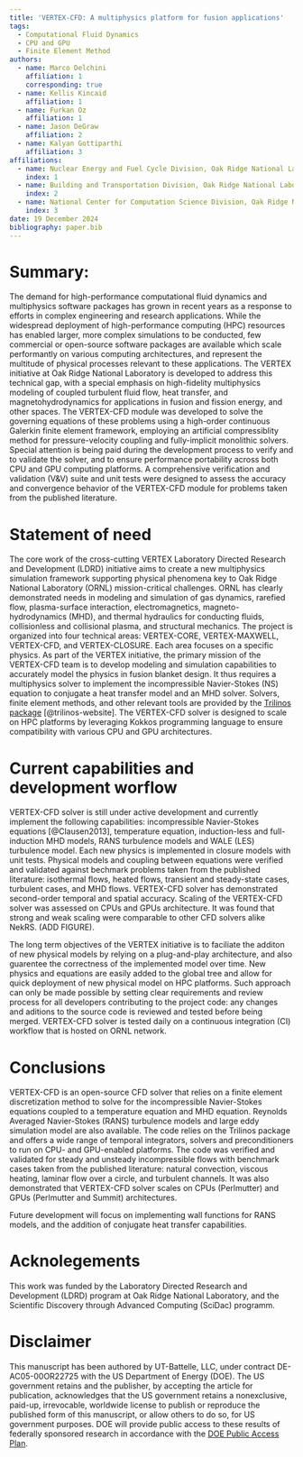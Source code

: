 ```yaml
---
title: 'VERTEX-CFD: A multiphysics platform for fusion applications'
tags:
  - Computational Fluid Dynamics
  - CPU and GPU
  - Finite Element Method
authors:
  - name: Marco Delchini
    affiliation: 1
    corresponding: true
  - name: Kellis Kincaid
    affiliation: 1
  - name: Furkan Oz
    affiliation: 1
  - name: Jason DeGraw
    affiliation: 2
  - name: Kalyan Gottiparthi
    affiliation: 3
affiliations:
  - name: Nuclear Energy and Fuel Cycle Division, Oak Ridge National Laboratory
    index: 1
  - name: Building and Transportation Division, Oak Ridge National Laboratory
    index: 2
  - name: National Center for Computation Science Division, Oak Ridge National Laboratory
    index: 3
date: 19 December 2024
bibliography: paper.bib
---
```


# Summary:

The demand for high-performance computational fluid dynamics and multiphysics software packages has grown in recent years as a response to efforts in complex engineering and research applications. While the widespread deployment of high-performance computing (HPC) resources has enabled larger, more complex simulations to be conducted, few commercial or open-source software packages are available which scale performantly on various computing architectures, and represent the multitude of physical processes relevant to these applications. The VERTEX initiative at Oak Ridge National Laboratory is developed to address this technical gap, with a special emphasis on high-fidelity multiphysics modeling of coupled turbulent fluid flow, heat transfer, and magnetohydrodynamics for applications in fusion and fission energy, and other spaces. The VERTEX-CFD module was developed to solve the governing equations of these problems using a high-order continuous Galerkin finite element framework, employing an artificial compressiblity method for pressure-velocity coupling and fully-implicit monolithic solvers. Special attention is being paid during the development process to verify and to validate the solver, and to ensure performance portability across both CPU and GPU computing platforms. A comprehensive verification and validation (V&V) suite and unit tests were designed to assess the accuracy and convergence behavior of the VERTEX-CFD module for problems taken from the published literature.

# Statement of need

The core work of the cross-cutting VERTEX Laboratory Directed Research and Development (LDRD) initiative aims to create a new multiphysics simulation framework supporting physical phenomena key to Oak Ridge National Laboratory (ORNL) mission-critical challenges. ORNL has clearly demonstrated needs in modeling and simulation of gas dynamics, rarefied flow, plasma-surface interaction, electromagnetics, magneto-hydrodynamics (MHD), and thermal hydraulics for conducting fluids, collisionless and collisional plasma, and structural mechanics. The project is organized into four technical areas: VERTEX-CORE, VERTEX-MAXWELL, VERTEX-CFD, and VERTEX-CLOSURE. Each area focuses on a specific physics.
As part of the VERTEX initiative, the primary mission of the VERTEX-CFD team is to develop modeling and simulation capabilities to accurately model the physics in fusion blanket design. It thus requires a multiphysics solver to implement the incompressible Navier-Stokes (NS) equation to conjugate a heat transfer model and an MHD solver. Solvers, finite element methods, and other relevant tools are provided by the [Trilinos package](https://trilinos.github.io/) [@trilinos-website]. The VERTEX-CFD solver is designed to scale on HPC platforms by leveraging Kokkos programming language to ensure compatibility with various CPU and GPU architectures.


# Current capabilities and development worflow

VERTEX-CFD solver is still under active development and currently implement the following capabilities: incompressible Navier-Stokes equations [@Clausen2013], temperature equation, induction-less and full-induction MHD models, RANS turbulence models and WALE (LES) turbulence model. Each new physics is implemented in closure models with unit tests. Physical models and coupling between equations were verified and validated against bechmark problems taken from the published literature: isothermal flows, heated flows, transient and steady-state cases, turbulent cases, and MHD flows. VERTEX-CFD solver has demonstrated second-order temporal and spatial accuracy. Scaling of the VERTEX-CFD solver was assessed on CPUs and GPUs architecture. It was found that strong and weak scaling were comparable to other CFD solvers alike NekRS. (ADD FIGURE).

The long term objectives of the VERTEX initiative is to faciliate the additon of new physical models by relying on a plug-and-play architecture, and also guarentee the correctness of the implemented model over time. New physics and equations are easily added to the global tree and allow for quick deployment of new physical model on HPC platforms. Such approach can only be made possible by setting clear requirements and review process for all developers contributing to the project code: any changes and aditions to the source code is reviewed and tested before being merged. VERTEX-CFD solver is tested daily on a continuous integration (CI) workflow that is hosted on ORNL network.

# Conclusions

VERTEX-CFD is an open-source CFD solver that relies on a finite element discretization method to solve for the incompressible Navier-Stokes equations coupled to a temperature equation and MHD equation. Reynolds Averaged Navier-Stokes (RANS) turbulence models and large eddy simulation model are also available. The code relies on the  Trilinos package and offers a wide range of temporal integrators, solvers and preconditioners to run on CPU- and GPU-enabled platforms. The code was verified and validated for steady and unsteady incompressible flows with benchmark cases taken from the published literature: natural convection, viscous heating, laminar flow over a circle, and turbulent channels. It was also demonstrated that VERTEX-CFD solver scales on CPUs (Perlmutter) and GPUs (Perlmutter and Summit) architectures.

Future development will focus on implementing wall functions for RANS models, and the addition of conjugate heat transfer capabilities.


# Acknolegements

This work was funded by the Laboratory Directed Research and Development (LDRD) program at Oak Ridge National Laboratory, and the Scientific Discovery through Advanced Computing (SciDac) programm.


# Disclaimer

This manuscript has been authored by UT-Battelle, LLC, under contract DE-AC05-00OR22725 with the US Department of Energy (DOE). The US government retains and the publisher, by accepting the article for publication, acknowledges that the US government retains a nonexclusive, paid-up, irrevocable, worldwide license to publish or reproduce the published form of this manuscript, or allow others to do so, for US government purposes. DOE will provide public access to these results of federally sponsored research in accordance with the [DOE Public Access Plan](http://energy.gov/downloads/doe-public-access-plan).
